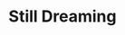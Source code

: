 ---
layout: product
product_id: 4411623211070
id: 4411623211070
title: Still Dreaming
body_html: >-
  <p>Artwork for my 2020 <a href="http://coveomusic.com/" title="COVEO Music"
  target="_blank">COVEO</a> single, 'Still Dreaming'.<br></p>

  <p>I originally took the photo of the rose for one of my previous songs, <em>Autumn 14</em> but after circumstances changed before releasing the single, the song was better suited to have different artwork. Once I finished up <em>Still Dreaming</em> I knew that this was the artwork to use. </p>

  <p><a href="http://coveomusic.com/still-dreaming/" title="COVEO Music | Still Dreaming" target="_blank">Listen on your favourite platform</a>.</p>

  <p> </p>
vendor: Connell McCarthy
product_type: Photo Print
created_at: 2019-12-28T16:49:33-05:00
handle: still-dreaming
updated_at: 2022-01-18T10:42:45-05:00
published_at: 2019-12-28T16:49:33-05:00
template_suffix: ""
status: active
published_scope: global
tags: coveo, music, Print, sunrise, sunset
admin_graphql_api_id: gid://shopify/Product/4411623211070
variants:
  - product_id: 4411623211070
    id: 39577200525374
    title: 8x10” / Full Colour
    price: "35.00"
    sku: CM-PP-B1-01-XXS-FC
    position: 1
    inventory_policy: deny
    compare_at_price: null
    fulfillment_service: manual
    inventory_management: null
    option1: 8x10”
    option2: Full Colour
    option3: null
    created_at: 2021-09-01T14:54:34-04:00
    updated_at: 2021-09-01T14:54:56-04:00
    taxable: true
    barcode: ""
    grams: 208
    image_id: 13904778395710
    weight: 0.208
    weight_unit: kg
    inventory_item_id: 41671641333822
    inventory_quantity: 0
    old_inventory_quantity: 0
    requires_shipping: true
    admin_graphql_api_id: gid://shopify/ProductVariant/39577200525374
  - product_id: 4411623211070
    id: 39577200656446
    title: 8x10” / Black & White
    price: "35.00"
    sku: CM-PP-B1-01-XXS-BW
    position: 2
    inventory_policy: deny
    compare_at_price: null
    fulfillment_service: manual
    inventory_management: null
    option1: 8x10”
    option2: Black & White
    option3: null
    created_at: 2021-09-01T14:54:34-04:00
    updated_at: 2021-09-01T14:54:56-04:00
    taxable: true
    barcode: ""
    grams: 208
    image_id: 13904778362942
    weight: 0.208
    weight_unit: kg
    inventory_item_id: 41671641366590
    inventory_quantity: 0
    old_inventory_quantity: 0
    requires_shipping: true
    admin_graphql_api_id: gid://shopify/ProductVariant/39577200656446
  - product_id: 4411623211070
    id: 39577200754750
    title: 8.5x11” / Full Colour
    price: "35.00"
    sku: CM-PP-B1-01-XS-FC
    position: 3
    inventory_policy: deny
    compare_at_price: null
    fulfillment_service: manual
    inventory_management: null
    option1: 8.5x11”
    option2: Full Colour
    option3: null
    created_at: 2021-09-01T14:54:34-04:00
    updated_at: 2021-09-01T14:54:56-04:00
    taxable: true
    barcode: ""
    grams: 208
    image_id: 13904778395710
    weight: 0.208
    weight_unit: kg
    inventory_item_id: 41671641399358
    inventory_quantity: 0
    old_inventory_quantity: 0
    requires_shipping: true
    admin_graphql_api_id: gid://shopify/ProductVariant/39577200754750
  - product_id: 4411623211070
    id: 39577200787518
    title: 8.5x11” / Black & White
    price: "35.00"
    sku: CM-PP-B1-01-XS-BW
    position: 4
    inventory_policy: deny
    compare_at_price: null
    fulfillment_service: manual
    inventory_management: null
    option1: 8.5x11”
    option2: Black & White
    option3: null
    created_at: 2021-09-01T14:54:34-04:00
    updated_at: 2021-09-01T14:54:56-04:00
    taxable: true
    barcode: ""
    grams: 208
    image_id: 13904778362942
    weight: 0.208
    weight_unit: kg
    inventory_item_id: 41671641432126
    inventory_quantity: 0
    old_inventory_quantity: 0
    requires_shipping: true
    admin_graphql_api_id: gid://shopify/ProductVariant/39577200787518
  - product_id: 4411623211070
    id: 39577200820286
    title: 13x19” / Full Colour
    price: "40.00"
    sku: CM-PP-B1-01-S-FC
    position: 5
    inventory_policy: deny
    compare_at_price: null
    fulfillment_service: manual
    inventory_management: null
    option1: 13x19”
    option2: Full Colour
    option3: null
    created_at: 2021-09-01T14:54:34-04:00
    updated_at: 2021-09-01T14:54:56-04:00
    taxable: true
    barcode: ""
    grams: 208
    image_id: 13904778395710
    weight: 0.208
    weight_unit: kg
    inventory_item_id: 41671641464894
    inventory_quantity: 0
    old_inventory_quantity: 0
    requires_shipping: true
    admin_graphql_api_id: gid://shopify/ProductVariant/39577200820286
  - product_id: 4411623211070
    id: 39577200853054
    title: 13x19” / Black & White
    price: "40.00"
    sku: CM-PP-B1-01-S-BW
    position: 6
    inventory_policy: deny
    compare_at_price: null
    fulfillment_service: manual
    inventory_management: null
    option1: 13x19”
    option2: Black & White
    option3: null
    created_at: 2021-09-01T14:54:34-04:00
    updated_at: 2021-09-01T14:54:56-04:00
    taxable: true
    barcode: ""
    grams: 208
    image_id: 13904778362942
    weight: 0.208
    weight_unit: kg
    inventory_item_id: 41671641497662
    inventory_quantity: 0
    old_inventory_quantity: 0
    requires_shipping: true
    admin_graphql_api_id: gid://shopify/ProductVariant/39577200853054
  - product_id: 4411623211070
    id: 39577200885822
    title: 16x20” / Full Colour
    price: "50.00"
    sku: CM-PP-B1-01-M-FC
    position: 7
    inventory_policy: deny
    compare_at_price: null
    fulfillment_service: manual
    inventory_management: null
    option1: 16x20”
    option2: Full Colour
    option3: null
    created_at: 2021-09-01T14:54:34-04:00
    updated_at: 2021-09-01T14:54:56-04:00
    taxable: true
    barcode: ""
    grams: 208
    image_id: 13904778395710
    weight: 0.208
    weight_unit: kg
    inventory_item_id: 41671641530430
    inventory_quantity: 0
    old_inventory_quantity: 0
    requires_shipping: true
    admin_graphql_api_id: gid://shopify/ProductVariant/39577200885822
  - product_id: 4411623211070
    id: 39577200918590
    title: 16x20” / Black & White
    price: "50.00"
    sku: CM-PP-B1-01-M-BW
    position: 8
    inventory_policy: deny
    compare_at_price: null
    fulfillment_service: manual
    inventory_management: null
    option1: 16x20”
    option2: Black & White
    option3: null
    created_at: 2021-09-01T14:54:34-04:00
    updated_at: 2021-09-01T14:54:56-04:00
    taxable: true
    barcode: ""
    grams: 208
    image_id: 13904778362942
    weight: 0.208
    weight_unit: kg
    inventory_item_id: 41671641563198
    inventory_quantity: 0
    old_inventory_quantity: 0
    requires_shipping: true
    admin_graphql_api_id: gid://shopify/ProductVariant/39577200918590
  - product_id: 4411623211070
    id: 39577200951358
    title: 20x24” / Full Colour
    price: "60.00"
    sku: CM-PP-B1-01-L-FC
    position: 9
    inventory_policy: deny
    compare_at_price: null
    fulfillment_service: manual
    inventory_management: null
    option1: 20x24”
    option2: Full Colour
    option3: null
    created_at: 2021-09-01T14:54:34-04:00
    updated_at: 2021-09-01T14:54:56-04:00
    taxable: true
    barcode: ""
    grams: 208
    image_id: 13904778395710
    weight: 0.208
    weight_unit: kg
    inventory_item_id: 41671641595966
    inventory_quantity: 0
    old_inventory_quantity: 0
    requires_shipping: true
    admin_graphql_api_id: gid://shopify/ProductVariant/39577200951358
  - product_id: 4411623211070
    id: 39577200984126
    title: 20x24” / Black & White
    price: "60.00"
    sku: CM-PP-B1-01-L-BW
    position: 10
    inventory_policy: deny
    compare_at_price: null
    fulfillment_service: manual
    inventory_management: null
    option1: 20x24”
    option2: Black & White
    option3: null
    created_at: 2021-09-01T14:54:34-04:00
    updated_at: 2021-09-01T14:54:56-04:00
    taxable: true
    barcode: ""
    grams: 208
    image_id: 13904778362942
    weight: 0.208
    weight_unit: kg
    inventory_item_id: 41671641628734
    inventory_quantity: 0
    old_inventory_quantity: 0
    requires_shipping: true
    admin_graphql_api_id: gid://shopify/ProductVariant/39577200984126
  - product_id: 4411623211070
    id: 39577201016894
    title: 20x30” / Full Colour
    price: "70.00"
    sku: CM-PP-B1-01-XL-FC
    position: 11
    inventory_policy: deny
    compare_at_price: null
    fulfillment_service: manual
    inventory_management: null
    option1: 20x30”
    option2: Full Colour
    option3: null
    created_at: 2021-09-01T14:54:34-04:00
    updated_at: 2021-09-01T14:54:56-04:00
    taxable: true
    barcode: ""
    grams: 208
    image_id: 13904778395710
    weight: 0.208
    weight_unit: kg
    inventory_item_id: 41671641661502
    inventory_quantity: 0
    old_inventory_quantity: 0
    requires_shipping: true
    admin_graphql_api_id: gid://shopify/ProductVariant/39577201016894
  - product_id: 4411623211070
    id: 39577201049662
    title: 20x30” / Black & White
    price: "70.00"
    sku: CM-PP-B1-01-XL-BW
    position: 12
    inventory_policy: deny
    compare_at_price: null
    fulfillment_service: manual
    inventory_management: null
    option1: 20x30”
    option2: Black & White
    option3: null
    created_at: 2021-09-01T14:54:34-04:00
    updated_at: 2021-09-01T14:54:56-04:00
    taxable: true
    barcode: ""
    grams: 208
    image_id: 13904778362942
    weight: 0.208
    weight_unit: kg
    inventory_item_id: 41671641694270
    inventory_quantity: 0
    old_inventory_quantity: 0
    requires_shipping: true
    admin_graphql_api_id: gid://shopify/ProductVariant/39577201049662
  - product_id: 4411623211070
    id: 39577201082430
    title: 24x36” / Full Colour
    price: "90.00"
    sku: CM-PP-B1-01-XXL-FC
    position: 13
    inventory_policy: deny
    compare_at_price: null
    fulfillment_service: manual
    inventory_management: null
    option1: 24x36”
    option2: Full Colour
    option3: null
    created_at: 2021-09-01T14:54:34-04:00
    updated_at: 2021-09-01T14:54:56-04:00
    taxable: true
    barcode: ""
    grams: 208
    image_id: 13904778395710
    weight: 0.208
    weight_unit: kg
    inventory_item_id: 41671641727038
    inventory_quantity: 0
    old_inventory_quantity: 0
    requires_shipping: true
    admin_graphql_api_id: gid://shopify/ProductVariant/39577201082430
  - product_id: 4411623211070
    id: 39577201115198
    title: 24x36” / Black & White
    price: "90.00"
    sku: CM-PP-B1-01-XXL-BW
    position: 14
    inventory_policy: deny
    compare_at_price: null
    fulfillment_service: manual
    inventory_management: null
    option1: 24x36”
    option2: Black & White
    option3: null
    created_at: 2021-09-01T14:54:34-04:00
    updated_at: 2021-09-01T14:54:56-04:00
    taxable: true
    barcode: ""
    grams: 208
    image_id: 13904778362942
    weight: 0.208
    weight_unit: kg
    inventory_item_id: 41671641759806
    inventory_quantity: 0
    old_inventory_quantity: 0
    requires_shipping: true
    admin_graphql_api_id: gid://shopify/ProductVariant/39577201115198
  - product_id: 4411623211070
    id: 39577201147966
    title: 30x40” / Full Colour
    price: "100.00"
    sku: CM-PP-B1-01-XXXL-FC
    position: 15
    inventory_policy: deny
    compare_at_price: null
    fulfillment_service: manual
    inventory_management: null
    option1: 30x40”
    option2: Full Colour
    option3: null
    created_at: 2021-09-01T14:54:34-04:00
    updated_at: 2021-09-01T14:54:56-04:00
    taxable: true
    barcode: ""
    grams: 208
    image_id: 13904778395710
    weight: 0.208
    weight_unit: kg
    inventory_item_id: 41671641792574
    inventory_quantity: 0
    old_inventory_quantity: 0
    requires_shipping: true
    admin_graphql_api_id: gid://shopify/ProductVariant/39577201147966
  - product_id: 4411623211070
    id: 39577201180734
    title: 30x40” / Black & White
    price: "100.00"
    sku: CM-PP-B1-01-XXXL-BW
    position: 16
    inventory_policy: deny
    compare_at_price: null
    fulfillment_service: manual
    inventory_management: null
    option1: 30x40”
    option2: Black & White
    option3: null
    created_at: 2021-09-01T14:54:35-04:00
    updated_at: 2021-09-01T14:54:56-04:00
    taxable: true
    barcode: ""
    grams: 208
    image_id: 13904778362942
    weight: 0.208
    weight_unit: kg
    inventory_item_id: 41671641825342
    inventory_quantity: 0
    old_inventory_quantity: 0
    requires_shipping: true
    admin_graphql_api_id: gid://shopify/ProductVariant/39577201180734
options:
  - product_id: 4411623211070
    id: 5729204273214
    name: Size
    position: 1
    values:
      - 8x10”
      - 8.5x11”
      - 13x19”
      - 16x20”
      - 20x24”
      - 20x30”
      - 24x36”
      - 30x40”
  - product_id: 4411623211070
    id: 8590027259966
    name: Color
    position: 2
    values:
      - Full Colour
      - Black & White
images:
  - product_id: 4411623211070
    id: 13904778395710
    position: 1
    created_at: 2019-12-28T16:53:13-05:00
    updated_at: 2019-12-28T16:53:19-05:00
    alt: null
    width: 1000
    height: 1500
    src: https://cdn.shopify.com/s/files/1/1624/2355/products/Still-Dreaming---Product-2019.jpg?v=1577569999
    variant_ids:
      - 39577200525374
      - 39577200754750
      - 39577200820286
      - 39577200885822
      - 39577200951358
      - 39577201016894
      - 39577201082430
      - 39577201147966
    admin_graphql_api_id: gid://shopify/ProductImage/13904778395710
  - product_id: 4411623211070
    id: 13904778362942
    position: 2
    created_at: 2019-12-28T16:53:13-05:00
    updated_at: 2019-12-28T16:53:19-05:00
    alt: null
    width: 1000
    height: 1500
    src: https://cdn.shopify.com/s/files/1/1624/2355/products/Still-Dreaming---Product-2019-_B_W.jpg?v=1577569999
    variant_ids:
      - 39577200656446
      - 39577200787518
      - 39577200853054
      - 39577200918590
      - 39577200984126
      - 39577201049662
      - 39577201115198
      - 39577201180734
    admin_graphql_api_id: gid://shopify/ProductImage/13904778362942
  - product_id: 4411623211070
    id: 28230304235582
    position: 3
    created_at: 2021-05-04T20:49:12-04:00
    updated_at: 2021-05-04T20:49:12-04:00
    alt: null
    width: 2000
    height: 1800
    src: https://cdn.shopify.com/s/files/1/1624/2355/products/PAR_02_0001_1a5c32ba-9417-4e0f-a51b-b4a0722bc9fb.png?v=1620175752
    variant_ids: []
    admin_graphql_api_id: gid://shopify/ProductImage/28230304235582
image:
  product_id: 4411623211070
  id: 13904778395710
  position: 1
  created_at: 2019-12-28T16:53:13-05:00
  updated_at: 2019-12-28T16:53:19-05:00
  alt: null
  width: 1000
  height: 1500
  src: https://cdn.shopify.com/s/files/1/1624/2355/products/Still-Dreaming---Product-2019.jpg?v=1577569999
  variant_ids:
    - 39577200525374
    - 39577200754750
    - 39577200820286
    - 39577200885822
    - 39577200951358
    - 39577201016894
    - 39577201082430
    - 39577201147966
  admin_graphql_api_id: gid://shopify/ProductImage/13904778395710

---